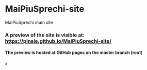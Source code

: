 # MaiPiuSprechi-site
MaiPiuSprechi main site


### A preview of the site is visible at: https://pinale.github.io/MaiPiuSprechi-site/
#### The preview is hosted at GitHub pages on the master branch (root)

x
